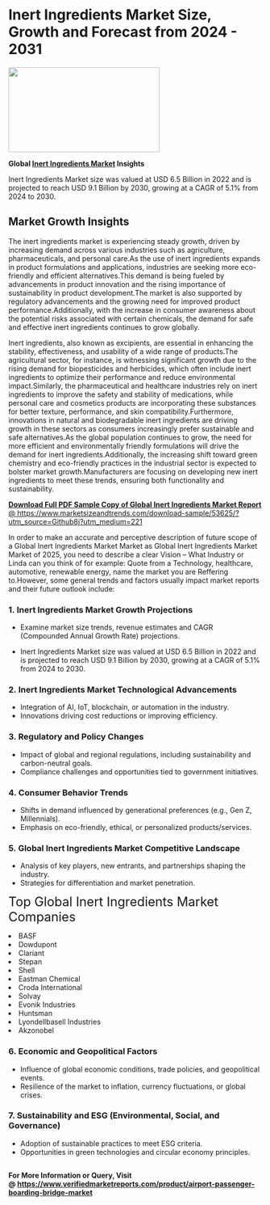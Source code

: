 <H1>Inert Ingredients Market Size, Growth and Forecast from 2024 - 2031</H1><img class="aligncenter size-medium wp-image-584254" src="https://thirdeyenews.in/wp-content/uploads/2024/09/Global-Market-Research-300x168.jpeg" alt="" width="300" height="168" /><p><strong>Global&nbsp;<a href="https://www.marketsizeandtrends.com/download-sample/53625/?utm_source=Github8j?utm_medium=221">Inert Ingredients Market</a> Insights</strong></p><p>Inert Ingredients Market size was valued at USD 6.5 Billion in 2022 and is projected to reach USD 9.1 Billion by 2030, growing at a CAGR of 5.1% from 2024 to 2030.</p><p><h2>Market Growth Insights</h2> <p>The inert ingredients market is experiencing steady growth, driven by increasing demand across various industries such as agriculture, pharmaceuticals, and personal care.As the use of inert ingredients expands in product formulations and applications, industries are seeking more eco-friendly and efficient alternatives.This demand is being fueled by advancements in product innovation and the rising importance of sustainability in product development.The market is also supported by regulatory advancements and the growing need for improved product performance.Additionally, with the increase in consumer awareness about the potential risks associated with certain chemicals, the demand for safe and effective inert ingredients continues to grow globally.</p> <p><a href="#"></a></p> <p>Inert ingredients, also known as excipients, are essential in enhancing the stability, effectiveness, and usability of a wide range of products.The agricultural sector, for instance, is witnessing significant growth due to the rising demand for biopesticides and herbicides, which often include inert ingredients to optimize their performance and reduce environmental impact.Similarly, the pharmaceutical and healthcare industries rely on inert ingredients to improve the safety and stability of medications, while personal care and cosmetics products are incorporating these substances for better texture, performance, and skin compatibility.Furthermore, innovations in natural and biodegradable inert ingredients are driving growth in these sectors as consumers increasingly prefer sustainable and safe alternatives.As the global population continues to grow, the need for more efficient and environmentally friendly formulations will drive the demand for inert ingredients.Additionally, the increasing shift toward green chemistry and eco-friendly practices in the industrial sector is expected to bolster market growth.Manufacturers are focusing on developing new inert ingredients to meet these trends, ensuring both functionality and sustainability.<p><a href="#"></p><p><span class=""><strong>Download Full PDF Sample Copy of Global Inert Ingredients Market Report</strong> @ <a href="https://www.marketsizeandtrends.com/download-sample/53625/?utm_source=Github8j?utm_medium=221" target="_blank">https://www.marketsizeandtrends.com/download-sample/53625/?utm_source=Github8j?utm_medium=221</a></span></p><p>In order to make an accurate and perceptive description of future scope of a Global&nbsp;Inert Ingredients Market Market as Global&nbsp;Inert Ingredients Market Market of 2025, you need to describe a clear Vision &ndash; What Industry or Linda can you think of for example: Quote from a Technology, healthcare, automotive, renewable energy, name the market you are Reffering to.However, some general trends and factors usually impact market reports and their future outlook include:</p><h3>1.&nbsp;<strong>Inert Ingredients Market Growth Projections</strong></h3><ul><li>Examine market size trends, revenue estimates and CAGR (Compounded Annual Growth Rate) projections.</li><li><p>Inert Ingredients Market size was valued at USD 6.5 Billion in 2022 and is projected to reach USD 9.1 Billion by 2030, growing at a CAGR of 5.1% from 2024 to 2030.</p></li></ul><h3>2.&nbsp;<strong>Inert Ingredients Market Technological Advancements</strong></h3><ul><li>Integration of AI, IoT, blockchain, or automation in the industry.</li><li>Innovations driving cost reductions or improving efficiency.</li></ul><h3>3.&nbsp;<strong>Regulatory and Policy Changes</strong></h3><ul><li>Impact of global and regional regulations, including sustainability and carbon-neutral goals.</li><li>Compliance challenges and opportunities tied to government initiatives.</li></ul><h3>4.&nbsp;<strong>Consumer Behavior Trends</strong></h3><ul><li>Shifts in demand influenced by generational preferences (e.g., Gen Z, Millennials).</li><li>Emphasis on eco-friendly, ethical, or personalized products/services.</li></ul><h3>5.&nbsp;<strong>Global Inert Ingredients Market Competitive Landscape</strong></h3><ul><li>Analysis of key players, new entrants, and partnerships shaping the industry.</li><li>Strategies for differentiation and market penetration.</li></ul><p data-pm-slice="1 1 []"><span style="color: inherit; font-family: inherit; font-size: 25px;">Top Global Inert Ingredients Market Companies</span></p><div class="" data-test-id=""><p><li>BASF</li><li> Dowdupont</li><li> Clariant</li><li> Stepan</li><li> Shell</li><li> Eastman Chemical</li><li> Croda International</li><li> Solvay</li><li> Evonik Industries</li><li> Huntsman</li><li> Lyondellbasell Industries</li><li> Akzonobel</li></p></div><h3>6.&nbsp;<strong>Economic and Geopolitical Factors</strong></h3><ul><li>Influence of global economic conditions, trade policies, and geopolitical events.</li><li>Resilience of the market to inflation, currency fluctuations, or global crises.</li></ul><h3>7.&nbsp;<strong>Sustainability and ESG (Environmental, Social, and Governance)</strong></h3><ul><li>Adoption of sustainable practices to meet ESG criteria.</li><li>Opportunities in green technologies and circular economy principles.</li></ul><h2><strong style="font-size: 14px;">For More Information or Query, Visit @&nbsp;</strong><a style="background-color: #ffffff; font-size: 14px;" href="https://www.marketsizeandtrends.com/report/inert-ingredients-market/" target="_blank">https://www.verifiedmarketreports.com/product/airport-passenger-boarding-bridge-market</a></h2>